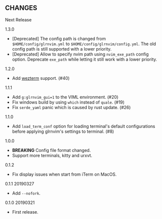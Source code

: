 CHANGES
--------

Next Release

1.3.0

- [Deprecated] The config path is changed from `$HOME/config/glrnvim.yml` to `$HOME/config/glrnvim/config.yml`. The old config path is still supported with a lower priority.
- [Deprecated] Allow to specify nvim path using `nvim_exe_path` config option. Deprecate `exe_path` while letting it still work with a lower priority.

1.2.0

- Add [wezterm](https://wezfurlong.org/wezterm/) support. (#40)

1.1.1

- Add `g:glrnvim_gui=1` to the VIML environment. (#20)
- Fix windows build by using `which` instead of `quale`. (#19)
- Fix `serde_yaml` panic which is caused by rust update. (#26)

1.1.0

- Add `load_term_conf` option for loading terminal's default configurations before applying glrnvim's settings to terminal. (#8)

1.0.0

- **BREAKING** Config file format changed.
- Support more terminals, kitty and urxvt.

0.1.2

- Fix display issues when start from iTerm on MacOS.

0.1.1 20190327

- Add `--nofork`.


0.1.0 20190321

- First release.
